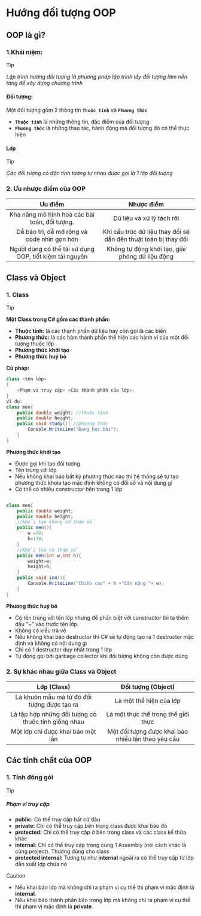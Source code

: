 # Hướng đối tượng OOP
## OOP là gì?

### 1.Khái niệm:
>[!TIP]
>*Lập trình hướng đối tượng là phương pháp lập trình lấy đối tượng làm nền tảng để xây dựng chương trình*

#### Đối tượng: 
Một đối tượng gồm 2 thông tin **`Thuộc tính`** và **`Phương thức`**
* **`Thuộc tính`** là những thông tin, đặc điểm của đối tượng
* **`Phương thức`** là những thao tác, hành động mà đối tượng đó có thể thực hiện

####  Lớp
>[!TIP]
> *Các đối tượng có đặc tính tương tự nhau được gọi là 1 lớp đối tượng*

### 2. Ưu nhược điểm của OOP

|Ưu điểm  |Nhược điểm|
|:--:|:--:|
| Khả năng mô hình hoá các bài toán, đối tượng. |Dữ liệu và xử lý tách rời | 
|Dễ bảo trì, dễ mở rộng và code nhìn gọn hơn |Khi cấu trúc dữ liệu thay đổi sẽ dẫn đến thuật toán bị thay đổi | 
| Người dùng có thể tái sử dụng OOP, tiết kiệm tài nguyên |Không tự động khởi tạo, giải phóng dữ liệu động | 

## Class và Object
### 1. Class
>[!TIP]
>**Một Class trong C# gồm các thành phần:**
> * **Thuộc tính:**  là các thành phần dữ liệu hay còn gọi là các biến
> * **Phương thức:** là các hàm thành phần thể hiện các hành vi của một đối tượng thuộc lớp
> * **Phương thức khởi tạo**
> * **Phương thức huỷ bỏ**

**Cú pháp:**
```cs
class <tên lớp>
{
    <Phạm vi truy cập> <Các thành phần của lớp>;
}
Ví dụ:
class men{
    public double weight; //thuộc tính
    public double height;
    public void study(){ //phương thức
        Console.WriteLine("Đang học bài");
    }
}
```
**Phương thức khởi tạo**
* Được gọi khi tạo đối tượng
* Tên trùng với lớp
*  Nếu không khai báo bất kỳ phương thức nào thì hệ thống sẽ tự tạo phương thức khoie tạo mặc định không có đối số và nội dung gì
*  Có thể có nhiều constructor bên trong 1 lớp
```cs

class men{
    public double weight; 
    public double height;
    //khởi tạo không có tham số
    public men(){
        w =70;
        h=170;
    }
    //Khởi tạo có tham số
    public men(int w,int h){
        weight=w;
        height=h;
    }
    public void in4(){ 
        Console.WriteLine("Chiều cao" + h +"Cân nặng "+ w);
    }
}
```
**Phương thức huỷ bỏ**
* Có tên trùng với tên lớp nhưng để phân biệt với constructor thì ta thêm dấu “~” vào trước tên lớp.
* Không có kiểu trả về
* Nếu không khai báo destructor thì C# sẽ tự động tạo ra 1 destructor mặc định và không có nội dung gì
* Chỉ có 1 destructor duy nhất trong 1 lớp
* Tự động gọi bởi garbage collector khi đối tượng không còn được dùng
### 2. Sự khác nhau giữa Class và Object
|Lớp (Class)  |	Đối tượng (Object)|
|:--:|:--:|
| Là khuôn mẫu mà từ đó đối tượng được tạo ra|Là một thể hiện của lớp | 
|Là tập hợp những đối tượng có thuộc tính giống nhau |Là một thực thể trong thế giới thực | 
| Một lớp chỉ được khai báo một lần|Một đối tượng được khai báo nhiều lần theo yêu cầu| 

## Các tính chất của OOP
### 1. Tính đóng gói
>[!TIP]
>##### Phạm vi truy cập
>* **public:** Có thể truy cập bất cứ đâu
>* **private:** Chỉ có thể truy cập bên trong class được khai báo đó
>* **protected:** Chỉ có thể truy cập ở bên trong class và các class kế thừa khác
>* **internal:** Chỉ có thể truy cập trong cùng 1 Assembly (nói cách khác là cùng project). Thường dùng cho class
>* **protected internal:** Tương tự như **internal** ngoài ra có thể truy cập từ lớp dẫn xuất lớp chứa nó

> [!CAUTION]
> * Nếu khai báo lớp mà không chỉ ra phạm vi cụ thể thì phạm vi mặc định là **internal**.
>* Nếu khai báo thành phần bên trong lớp mà không chỉ ra phạm vi cụ thể thì phạm vị mặc định là **private**.

